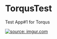 # TorqusTest

Test App#1 for Torqus

<a href="http://imgur.com/7fSdKLk"><img src="http://i.imgur.com/7fSdKLk.gif" title="source: imgur.com" /></a>

